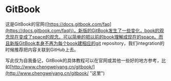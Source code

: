 # GitBook

这是GitBook的官网\([https://docs.gitbook.com/faq](https://docs.gitbook.com/faq)\)，新版的GitBook发生了一些变化，book的观念现在变成了space的观念，可以简单的把以前的book理解成现在的space。而且新版GitBook本身不再为每个book建相应的git repository，我们integration的时候推荐把内容关联到GitHub上去。

写此仅为自我备记，GitBook的具体教程可以在官网或其他一些好的地方参考，比如[http://www.chengweiyang.cn/gitbook/](http://www.chengweiyang.cn/gitbook/ "这里")

